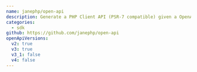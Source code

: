 ```yaml
---
name: janephp/open-api
description: Generate a PHP Client API (PSR-7 compatible) given a OpenAPI specification.
categories:
  - sdk
github: https://github.com/janephp/open-api
openApiVersions:
  v2: true
  v3: true
  v3_1: false
  v4: false
---
```

